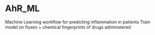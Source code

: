 # AhR_ML
Machine Learning workflow for predicting inflammation in patients
Train model on fluxes + chemical fingerprints of drugs administered
